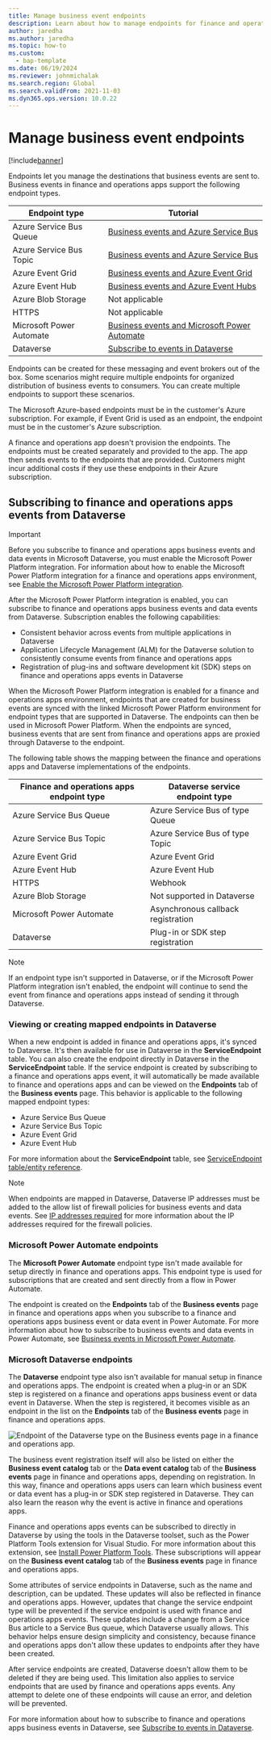 ```yaml
---
title: Manage business event endpoints
description: Learn about how to manage endpoints for finance and operations apps business events, including a table that provides tutorials for various endpoint types.
author: jaredha
ms.author: jaredha
ms.topic: how-to
ms.custom: 
  - bap-template
ms.date: 06/19/2024
ms.reviewer: johnmichalak
ms.search.region: Global
ms.search.validFrom: 2021-11-03
ms.dyn365.ops.version: 10.0.22
---
```


# Manage business event endpoints
[!include[banner](../includes/banner.md)]

Endpoints let you manage the destinations that business events are sent to. Business events in finance and operations apps support the following endpoint types.

| Endpoint type | Tutorial |
| ------------- | -------- |
| Azure Service Bus Queue | [Business events and Azure Service Bus](how-to/how-to-servicebus-queue.md) |
| Azure Service Bus Topic | [Business events and Azure Service Bus](how-to/how-to-servicebus.md) |
| Azure Event Grid | [Business events and Azure Event Grid](how-to/how-to-eventgrid.md) |
| Azure Event Hub | [Business events and Azure Event Hubs](how-to/event-hub.md) |
| Azure Blob Storage | Not applicable |
| HTTPS | Not applicable |
| Microsoft Power Automate | [Business events and Microsoft Power Automate](how-to/how-to-flow.md) |
| Dataverse | [Subscribe to events in Dataverse](how-to/how-to-dataverse-events.md) |

Endpoints can be created for these messaging and event brokers out of the box. Some scenarios might require multiple endpoints for organized distribution of business events to consumers. You can create multiple endpoints to support these scenarios.

The Microsoft Azure–based endpoints must be in the customer's Azure subscription. For example, if Event Grid is used as an endpoint, the endpoint must be in the customer's Azure subscription.

A finance and operations app doesn't provision the endpoints. The endpoints must be created separately and provided to the app. The app then sends events to the endpoints that are provided. Customers might incur additional costs if they use these endpoints in their Azure subscription.

## Subscribing to finance and operations apps events from Dataverse

> [!IMPORTANT]
> Before you subscribe to finance and operations apps business events and data events in Microsoft Dataverse, you must enable the Microsoft Power Platform integration. For information about how to enable the Microsoft Power Platform integration for a finance and operations apps environment, see [Enable the Microsoft Power Platform integration](../power-platform/enable-power-platform-integration.md).

After the Microsoft Power Platform integration is enabled, you can subscribe to finance and operations apps business events and data events from Dataverse. Subscription enables the following capabilities:

- Consistent behavior across events from multiple applications in Dataverse
- Application Lifecycle Management (ALM) for the Dataverse solution to consistently consume events from finance and operations apps
- Registration of plug-ins and software development kit (SDK) steps on finance and operations apps events in Dataverse

When the Microsoft Power Platform integration is enabled for a finance and operations apps environment, endpoints that are created for business events are synced with the linked Microsoft Power Platform environment for endpoint types that are supported in Dataverse. The endpoints can then be used in Microsoft Power Platform. When the endpoints are synced, business events that are sent from finance and operations apps are proxied through Dataverse to the endpoint.

The following table shows the mapping between the finance and operations apps and Dataverse implementations of the endpoints.

| Finance and operations apps endpoint type | Dataverse service endpoint type    | 
| ----------------------------------------- | ---------------------------------- |
| Azure Service Bus Queue                   | Azure Service Bus of type Queue    | 
| Azure Service Bus Topic                   | Azure Service Bus of type Topic    |
| Azure Event Grid                          | Azure Event Grid                   |
| Azure Event Hub                           | Azure Event Hub                    |
| HTTPS                                     | Webhook                            |
| Azure Blob Storage                        | Not supported in Dataverse         |
| Microsoft Power Automate                  | Asynchronous callback registration |
| Dataverse                                 | Plug-in or SDK step registration   |

> [!NOTE]
> If an endpoint type isn't supported in Dataverse, or if the Microsoft Power Platform integration isn't enabled, the endpoint will continue to send the event from finance and operations apps instead of sending it through Dataverse.

### Viewing or creating mapped endpoints in Dataverse

When a new endpoint is added in finance and operations apps, it's synced to Dataverse. It's then available for use in Dataverse in the **ServiceEndpoint** table. You can also create the endpoint directly in Dataverse in the **ServiceEndpoint** table. If the service endpoint is created by subscribing to a finance and operations apps event, it will automatically be made available to finance and operations apps and can be viewed on the **Endpoints** tab of the **Business events** page. This behavior is applicable to the following mapped endpoint types:

- Azure Service Bus Queue
- Azure Service Bus Topic
- Azure Event Grid
- Azure Event Hub

For more information about the **ServiceEndpoint** table, see [ServiceEndpoint table/entity reference](/powerapps/developer/data-platform/reference/entities/serviceendpoint).

> [!NOTE]
> When endpoints are mapped in Dataverse, Dataverse IP addresses must be added to the allow list of firewall policies for business events and data events. See [IP addresses required](/power-platform/admin/online-requirements#ip-addresses-required) for more information about the IP addresses required for the firewall policies.

### Microsoft Power Automate endpoints

The **Microsoft Power Automate** endpoint type isn't made available for setup directly in finance and operations apps. This endpoint type is used for subscriptions that are created and sent directly from a flow in Power Automate. 

The endpoint is created on the **Endpoints** tab of the **Business events** page in finance and operations apps when you subscribe to a finance and operations apps business event or data event in Power Automate. For more information about how to subscribe to business events and data events in Power Automate, see [Business events in Microsoft Power Automate](business-events-flow.md).

### Microsoft Dataverse endpoints

The **Dataverse** endpoint type also isn't available for manual setup in finance and operations apps. The endpoint is created when a plug-in or an SDK step is registered on a finance and operations apps business event or data event in Dataverse. When the step is registered, it becomes visible as an endpoint in the list on the **Endpoints** tab of the **Business events** page in finance and operations apps. 

![Endpoint of the Dataverse type on the Business events page in a finance and operations app.](../media/businessevents_DataverseEndpoint.png)

The business event registration itself will also be listed on either the **Business event catalog** tab or the **Data event catalog** tab of the **Business events** page in finance and operations apps, depending on registration. In this way, finance and operations apps users can learn which business event or data event has a plug-in or SDK step registered in Dataverse. They can also learn the reason why the event is active in finance and operations apps.

Finance and operations apps events can be subscribed to directly in Dataverse by using the tools in the Dataverse toolset, such as the Power Platform Tools extension for Visual Studio. For more information about this extension, see [Install Power Platform Tools](/powerapps/developer/data-platform/tools/devtools-install). These subscriptions will appear on the **Business event catalog** tab of the **Business events** page in finance and operations apps.

Some attributes of service endpoints in Dataverse, such as the name and description, can be updated. These updates will also be reflected in finance and operations apps. However, updates that change the service endpoint type will be prevented if the service endpoint is used with finance and operations apps events. These updates include a change from a Service Bus article to a Service Bus queue, which Dataverse usually allows. This behavior helps ensure design simplicity and consistency, because finance and operations apps don't allow these updates to endpoints after they have been created.

After service endpoints are created, Dataverse doesn't allow them to be deleted if they are being used. This limitation also applies to service endpoints that are used by finance and operations apps events. Any attempt to delete one of these endpoints will cause an error, and deletion will be prevented. 

For more information about how to subscribe to finance and operations apps business events in Dataverse, see [Subscribe to events in Dataverse](how-to/how-to-dataverse-events.md).


